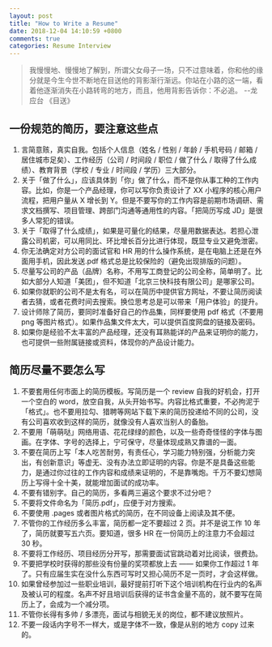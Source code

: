 ```yaml
---
layout: post
title: "How to Write a Resume"
date: 2018-12-04 14:10:59 +0800
comments: true
categories: Resume Interview
---
```

> 我慢慢地、慢慢地了解到，所谓父女母子一场，只不过意味着，你和他的缘分就是今生今世不断地在目送他的背影渐行渐远。你站在小路的这一端，看着他逐渐消失在小路转弯的地方，而且，他用背影告诉你：不必追。 --龙应台 《目送》
## 一份规范的简历，要注意这些点
1. 言简意赅，真实自我。包括个人信息（姓名 / 性别 / 年龄 / 手机号码 / 邮箱 / 居住城市足矣）、工作经历（公司 / 时间段 / 职位 / 做了什么 / 取得了什么成绩）、教育背景（学校 / 专业 / 时间段 / 学历）三大部分。
2. 关于「做了什么」，应该具体到「你」做了什么，而不是你从事工种的工作内容。比如，你是一个产品经理，你可以写你负责设计了 XX 小程序的核心用户流程，把用户量从 X 增长到 Y。但是不要写你的工作内容是前期市场调研、需求文档撰写、项目管理、跨部门沟通等通用性的内容。「把简历写成 JD」是很多人常犯的错误。
3. 关于「取得了什么成绩」，如果是可量化的结果，尽量用数据表达。若担心泄露公司机密，可以用同比、环比增长百分比进行体现，既显专业又避免泄密。
4. 你无法确定对方公司的面试官和 HR 用的什么操作系统，是在电脑上还是在外面用手机，因此发送.pdf 格式总是比较保险的（避免出现排版的问题）。
5. 尽量写公司的产品（品牌）名称，不用写工商登记的公司全称，简单明了。比如大部分人知道「美团」，但不知道「北京三快科技有限公司」是哪家公司。
6. 如果你就职的公司不是太有名，可以在简历中提供官方网址，不要让简历阅读者去猜，或者花费时间去搜索。换位思考总是可以带来「用户体验」的提升。
7. 设计师除了简历，要同时准备好自己的作品集，同样要使用 pdf 格式（不要用 png 等图片格式）。如果作品集文件太大，可以提供百度网盘的链接及密码。
8. 如果你是经验不太丰富的产品经理，还没有耳熟能详的产品来证明你的能力，也可提供一些附属链接或资料，体现你的产品设计能力。

## 简历尽量不要怎么写
1. 不要套用任何市面上的简历模板。写简历是一个 review 自我的好机会，打开一个空白的 word，放空自我，从头开始书写。内容比格式重要，不必拘泥于「格式」。也不要用拉勾、猎聘等网站下载下来的简历投递给不同的公司，没有公司喜欢收到这样的简历，就像没有人喜欢当别人的备胎。
2. 不要用「萌萌哒」网络用语、花花绿绿的颜色，以及一些奇奇怪怪的字体与图画。在字体、字号的选择上，宁可保守，尽量体现成熟又靠谱的一面。
3. 不要在简历上写「本人吃苦耐劳，有责任心，学习能力特别强，分析能力突出，有创新意识」等虚无、没有办法立即证明的内容。你是不是具备这些能力，是通过你过往的工作内容和成绩来证明的，不是靠嘴炮。千万不要幻想简历上写得十全十美，就能增加面试的成功率。
4. 不要有错别字。自己的简历，多看两三遍这个要求不过分吧？
5. 不要将文件命名为「简历.pdf」，应便于对方搜索。
6. 不要使用 .pages 或者图片格式的简历，在不同设备上阅读及其不便。
7. 不管你的工作经历多么丰富，简历都一定不要超过 2 页。并不是说工作 10 年了，简历就要写五六页。要知道，很多 HR 在一份简历上的注意力不会超过 30 秒。
8. 不要将工作经历、项目经历分开写，那需要面试官跳动着对比阅读，很费劲。
9. 不要把学校时获得的那些没有份量的奖项都放上去 —— 如果你工作超过 1 年了。只有应届生实在没什么东西可写时又担心简历不足一页时，才会这样做。
10. 如果曾经参加过一些职业培训，最好提前打听下这个培训机构在行业内的名声及被认可的程度。名声不好且培训后获得的证书含金量不高的，就不要写在简历上了，会成为一个减分项。
11. 不管你长得有多帅 / 多漂亮，面试与相貌无关的岗位，都不建议放照片。
12. 不要一段话内字号不一样大，或是字体不一致，像是从别的地方 copy 过来的。